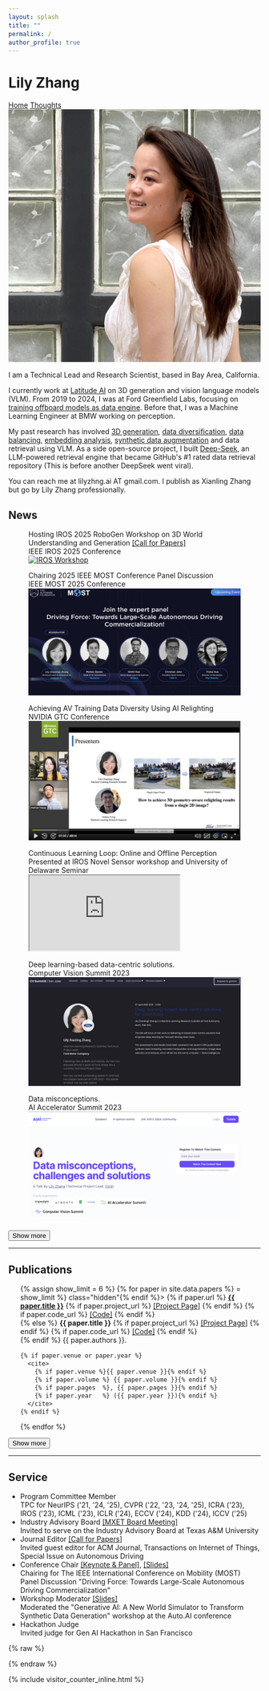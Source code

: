 ```yaml
---
layout: splash
title: ""
permalink: /
author_profile: true
---
```


<div class="header-container">
  <div class="name-container">
    <h1 class="author-name">Lily Zhang</h1>
  </div>
  <div class="navigation-container">
    <a href="/" class="nav-link">Home</a>
    <a href="/thoughts" class="nav-link">Thoughts</a>
  </div>
</div>

<!-- ░░░ Bio block with photo and links ░░░ -->
<div class="intro-flex">
  <div class="intro-left">          <!-- NEW wrapper -->
      <img src="/assets/img/prof_pic.jpg"
           alt="Lily Zhang"
           class="intro-avatar">
        <!-- social icons -->
        <div class="social-links">
          <a href="https://www.linkedin.com/in/lilyzhng/" aria-label="LinkedIn">
            <i class="fab fa-linkedin"></i>
          </a>
          <a href="https://x.com/_lilyzhng" aria-label="X (Twitter)">
            <i class="fab fa-twitter"></i>
          </a>
          <a href="https://github.com/lilyzhng" aria-label="GitHub">
            <i class="fab fa-github"></i>
          </a>
          <a href="https://scholar.google.com/citations?user=la-Mx-UAAAAJ" aria-label="Google Scholar">
            <i class="ai ai-google-scholar"></i>
          </a>
        </div>
  </div>

  <div class="intro-text">
    <p>
      I am a Technical Lead and Research Scientist, based in Bay Area, California.
    </p>
    <p>
      I currently work at <a href="https://lat.ai/" target="_blank" rel="noopener">Latitude AI</a> on 3D generation and vision language models (VLM).
      From 2019 to 2024, I was at Ford Greenfield Labs, focusing on <a href="https://www.linkedin.com/pulse/from-lab-road-turning-self-driving-research-production-zhang/?trackingId=eV%2FKTo9HTx6STl2nFehbLA%3D%3D">training offboard models as data engine</a>. Before that, I was a Machine Learning Engineer at BMW working on perception.
    </p>
    <p>
      My past research has involved <a href="https://arxiv.org/abs/2412.15447">3D generation</a>, <a href="https://openaccess.thecvf.com/content/CVPR2022/papers/Zhang_SIMBAR_Single_Image-Based_Scene_Relighting_for_Effective_Data_Augmentation_for_CVPR_2022_paper.pdf">data diversification</a>, <a href="https://openaccess.thecvf.com/content/ICCV2023W/OODCV/papers/Shrivastava_DatasetEquity_Are_All_Samples_Created_Equal_In_The_Quest_For_ICCVW_2023_paper.pdf">data balancing</a>,  <a href="https://openaccess.thecvf.com/content/CVPR2022W/VDU/papers/Jaipuria_deepPIC_Deep_Perceptual_Image_Clustering_for_Identifying_Bias_in_Vision_CVPRW_2022_paper.pdf">embedding analysis</a>, <a href="https://openaccess.thecvf.com/content_CVPRW_2020/papers/w45/Jaipuria_Deflating_Dataset_Bias_Using_Synthetic_Data_Augmentation_CVPRW_2020_paper.pdf">synthetic data augmentation</a> and data retrieval using VLM. As a side open-source project, I built <a href="https://github.com/dzhng/deep-seek" target="_blank" rel="noopener">Deep-Seek</a>, an LLM-powered retrieval engine that became GitHub's #1 rated data retrieval repository (This is before another DeepSeek went viral).
    </p>
    <p>
      You can reach me at lilyzhng.ai AT gmail.com. I publish as Xianling Zhang but go by Lily Zhang professionally. 
    </p>
  </div>
</div>




## News

<div class="news-section">
<div id="talks-videos" class="video-grid">
<figure>
  <figcaption>Hosting IROS 2025 RoboGen Workshop on 3D World Understanding and Generation <a href="https://robogen-iros.github.io">[Call for Papers]</a><br><span class="venue-text">IEEE IROS 2025 Conference</span></figcaption>
  <a href="https://robogen-iros.github.io/" target="_blank" rel="noopener" class="iros-link">
    <img src="/assets/img/invited_talks/2025_iros.png" alt="IROS Workshop" class="talk-thumbnail">
  </a>
</figure>

<figure>
  <figcaption>Chairing 2025 IEEE MOST Conference Panel Discussion<br><span class="venue-text">IEEE MOST 2025 Conference</span></figcaption>
  <a href="https://ieeemobility.org/MOST2025/keynote.php" target="_blank" rel="noopener" class="most-link">
    <img src="/assets/img/invited_talks/2025_most.png" alt="2025 MOST" class="talk-thumbnail">
  </a>
</figure>

<figure>
  <figcaption>Achieving AV Training Data Diversity Using AI Relighting<br><span class="venue-text">NVIDIA GTC Conference</span></figcaption>
  <a href="https://www.nvidia.com/en-us/on-demand/session/gtcspring23-s51407/" target="_blank" rel="noopener" class="nvidia-talk-link">
    <img src="/assets/img/invited_talks/2023_nvidia_2.png" alt="NVIDIA GTC Talk on Scene Relighting" class="talk-thumbnail">
    <div class="play-overlay">
      <i class="fas fa-circle-play"></i>
    </div>
  </a>
</figure>

<figure>
  <figcaption>Continuous Learning Loop: Online and Offline Perception<br><span class="venue-text">Presented at IROS Novel Sensor workshop and University of Delaware Seminar</span></figcaption>
  <iframe
    src="https://www.youtube.com/embed/_xMXiK9wBxE?playsinline=1&rel=0&mute=1"
    title="University of Delaware Lecture"
  ></iframe>
</figure>

<figure class="video-item hidden">
  <figcaption>Deep learning-based data-centric solutions.<br><span class="venue-text">Computer Vision Summit 2023</span></figcaption>
  <a href="https://computervisionsummit.com/location/cvsanjose/speaker/lilyxianlingzhang" target="_blank" rel="noopener" class="cv-summit-link">
    <img src="/assets/img/invited_talks/cv_summit_2023.png" alt="Computer Vision Summit 2023" class="talk-thumbnail">
  </a>
</figure>

<figure class="video-item hidden">
  <figcaption>Data misconceptions.<br><span class="venue-text">AI Accelerator Summit 2023</span></figcaption>
  <a href="https://www.researchgate.net/publication/382000139_Data_misconceptions_challenges_and_solutions" target="_blank" rel="noopener" class="cv-summit-link">
    <img src="/assets/img/invited_talks/ai_institude.png" alt="AI Accelerator Summit 2023" class="talk-thumbnail">
  </a>
</figure>

</div>

<button id="talks-more-button" class="more-button" data-target="#talks-videos">Show&nbsp;more</button>
</div>



---

## Publications

<ul id="papers-list" class="bibliography">
{% assign show_limit = 6 %}
{% for paper in site.data.papers %}
  <li{% if forloop.index0 >= show_limit %} class="hidden"{% endif %}>
    {% if paper.url %}
      <strong><a href="{{ paper.url }}" target="_blank" rel="noopener">{{ paper.title }}</a></strong>
      {% if paper.project_url %}
        <a href="{{ paper.project_url }}" target="_blank" rel="noopener" class="project-link">[Project Page]</a>
      {% endif %}
      {% if paper.code_url %}
        <a href="{{ paper.code_url }}" target="_blank" rel="noopener" class="code-link">[Code]</a>
      {% endif %}<br>
    {% else %}
      <strong>{{ paper.title }}</strong>
      {% if paper.project_url %}
        <a href="{{ paper.project_url }}" target="_blank" rel="noopener" class="project-link">[Project Page]</a>
      {% endif %}
      {% if paper.code_url %}
        <a href="{{ paper.code_url }}" target="_blank" rel="noopener" class="code-link">[Code]</a>
      {% endif %}<br>
    {% endif %}
    {{ paper.authors }}.<br>

    {% if paper.venue or paper.year %}
      <cite>
        {% if paper.venue %}{{ paper.venue }}{% endif %}
        {% if paper.volume %} {{ paper.volume }}{% endif %}
        {% if paper.pages  %}, {{ paper.pages }}{% endif %}
        {% if paper.year   %} ({{ paper.year }}){% endif %}
      </cite>
    {% endif %}
  </li>
{% endfor %}
</ul>

<button id="papers-more-button"
        class="more-button"
        data-target="#papers-list">
  Show&nbsp;more
</button>


---

## Service

<ul id="service-list">
  <li>
    <span class="service-title">Program Committee Member</span><br>
    TPC for NeurIPS ('21, '24, '25), CVPR ('22, '23, '24, '25), ICRA ('23), IROS ('23), ICML ('23), ICLR ('24), ECCV ('24),  KDD ('24), ICCV ('25)
  </li>
  
  <li>
    <span class="service-title">Industry Advisory Board <a href="https://www.linkedin.com/feed/update/urn:li:activity:7265427014088556546/">[MXET Board Meeting]</a></span><br>
    Invited to serve on the Industry Advisory Board at Texas A&M University 
  </li>
  
  <li>
    <span class="service-title">Journal Editor <a href="https://dl.acm.org/journal/tiot/calls-for-papers">[Call for Papers]</a></span><br>
    Invited guest editor for ACM Journal, Transactions on Internet of Things, Special Issue on Autonomous Driving
  </li>

  
  <li>
    <span class="service-title">Conference Chair <a href="https://ieeemobility.org/MOST2025/keynote.php">[Keynote & Panel]</a>, <a href="https://docs.google.com/presentation/d/1yAV6jGk2n1CLgnNpIYc4ORwTF69NOKmQ6u0fDyX9f_0/edit?slide=id.p#slide=id.p">[Slides]</a></span><br>
    Chairing for The IEEE International Conference on Mobility (MOST) Panel Discussion "Driving Force: Towards Large-Scale Autonomous Driving Commercialization"
  </li>
  
  <li>
    <span class="service-title">Workshop Moderator <a href="https://docs.google.com/presentation/d/1i6EZEfebDGI1I0zpZoV6OHZ5kWvmX3OZ/edit?usp=sharing&ouid=103941006958426062861&rtpof=true&sd=true">[Slides]</a></span><br>
    Moderated the "Generative AI: A New World Simulator to Transform Synthetic Data Generation" workshop at the Auto.AI conference
  </li>
  
  <li>
    <span class="service-title">Hackathon Judge</span><br>
    Invited judge for Gen AI Hackathon in San Francisco
  </li>
</ul>

<!-- put this at the very end of index.md (or whatever page),            -->
<!-- right before the closing markdown '---' or before any footer include -->
{% raw %}
<script>
/* unified handler from previous message */
document.addEventListener("DOMContentLoaded", () => {
  // Hide 'Show more' buttons if there are no hidden items
  document.querySelectorAll(".more-button").forEach(btn => {
    const target = document.querySelector(btn.dataset.target);
    if (target && target.querySelectorAll(".hidden").length === 0) {
      btn.style.display = 'none';
    }
    
    btn.addEventListener("click", () => {
      const target = document.querySelector(btn.dataset.target);
      if (!target) return;

      target.querySelectorAll(".hidden").forEach(fig => {
        fig.classList.remove("hidden");
        const ifr = fig.querySelector("iframe[data-src]");
        if (ifr) ifr.src = ifr.dataset.src;
      });

      btn.remove();
    });
  });
});
</script>
{% endraw %}

<!-- Visitor Counter -->
{% include visitor_counter_inline.html %}
